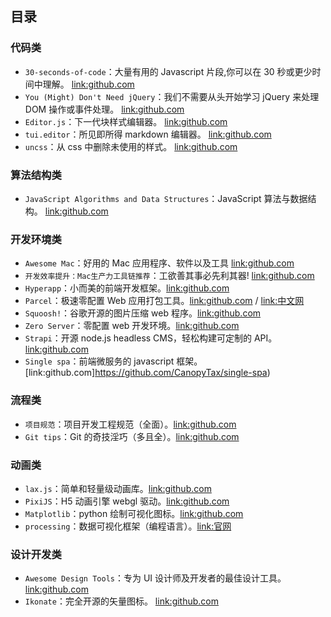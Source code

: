 ## 目录

### 代码类

- `30-seconds-of-code`：大量有用的 Javascript 片段,你可以在 30 秒或更少时间中理解。 [link:github.com](https://github.com/30-seconds/30-seconds-of-code)
- `You (Might) Don't Need jQuery`：我们不需要从头开始学习 jQuery 来处理 DOM 操作或事件处理。 [link:github.com](https://github.com/nefe/You-Dont-Need-jQuery)
- `Editor.js`：下一代块样式编辑器。 [link:github.com](https://github.com/codex-team/editor.js)
- `tui.editor`：所见即所得 markdown 编辑器。 [link:github.com](https://github.com/nhn/tui.editor)
- `uncss`：从 css 中删除未使用的样式。 [link:github.com](https://github.com/uncss/uncss)

### 算法结构类

- `JavaScript Algorithms and Data Structures`：JavaScript 算法与数据结构。 [link:github.com](https://github.com/trekhleb/javascript-algorithms)

### 开发环境类

- `Awesome Mac`：好用的 Mac 应用程序、软件以及工具 [link:github.com](https://github.com/jaywcjlove/awesome-mac/)
- `开发效率提升：Mac生产力工具链推荐`：工欲善其事必先利其器! [link:github.com](https://github.com/Louiszhai/tool)
- `Hyperapp`：小而美的前端开发框架。[link:github.com](https://github.com/jorgebucaran/hyperapp)
- `Parcel`：极速零配置 Web 应用打包工具。[link:github.com](https://parceljs.org/) / [link:中文网](https://parceljs.org)
- `Squoosh!`：谷歌开源的图片压缩 web 程序。[link:github.com](https://github.com/GoogleChromeLabs/squoosh/)
- `Zero Server`：零配置 web 开发环境。[link:github.com](https://github.com/remoteinterview/zero)
- `Strapi`：开源 node.js headless CMS，轻松构建可定制的 API。[link:github.com](https://github.com/strapi/strapi)
- `Single spa`：前端微服务的 javascript 框架。[link:github.com]https://github.com/CanopyTax/single-spa)

### 流程类

- `项目规范`：项目开发工程规范（全面）。[link:github.com](https://github.com/elsewhencode/project-guidelines)
- `Git tips`：Git 的奇技淫巧（多且全）。[link:github.com](https://github.com/521xueweihan/git-tips)

### 动画类

- `lax.js`：简单和轻量级动画库。[link:github.com](https://github.com/alexfoxy/laxxx)
- `PixiJS`：H5 动画引擎 webgl 驱动。[link:github.com](https://github.com/pixijs/pixi.js)
- `Matplotlib`：python 绘制可视化图标。[link:github.com](https://github.com/matplotlib/matplotlib)
- `processing`：数据可视化框架（编程语言）。[link:官网](https://processing.org/)

### 设计开发类

- `Awesome Design Tools`：专为 UI 设计师及开发者的最佳设计工具。 [link:github.com](https://github.com/LisaDziuba/Awesome-Design-Tools#accessibility-tools)
- `Ikonate`：完全开源的矢量图标。 [link:github.com](https://github.com/mikolajdobrucki/ikonate)
